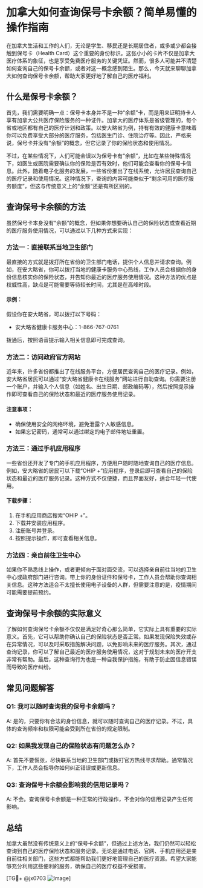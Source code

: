 # 加拿大如何查询保号卡余额？简单易懂的操作指南

在加拿大生活和工作的人们，无论是学生、移民还是长期居住者，或多或少都会接触到保号卡（Health Card）这个重要的身份标识。这张小小的卡片不仅是加拿大医疗体系的象征，也是享受免费医疗服务的关键凭证。然而，很多人可能并不清楚如何查询自己的保号卡余额，或者对这一概念感到陌生。那么，今天就来聊聊加拿大如何查询保号卡余额，帮助大家更好地了解自己的医疗福利。

## 什么是保号卡余额？

首先，我们需要明确一点：保号卡本身并不是一种“余额”卡，而是用来证明持卡人享有加拿大公共医疗保险服务的一种证件。加拿大的医疗体系是省级管理的，每个省或地区都有自己的医疗计划和政策。以安大略省为例，持有有效的健康卡意味着你可以免费享受大部分的医疗服务，包括医生门诊、住院治疗等。因此，严格来说，保号卡并没有“余额”的概念，但它记录了你的保险状态和使用情况。

不过，在某些情况下，人们可能会误以为保号卡有“余额”，比如在某些特殊情况下，如医生或医院需要确认你的保险是否有效时，他们可能会查看你的保号卡信息。此外，随着电子化服务的发展，一些省份推出了在线系统，允许居民查询自己的医疗记录和使用情况。这种情况下，查询的内容可能类似于“剩余可用的医疗服务额度”，但这与传统意义上的“余额”还是有所区别的。

## 查询保号卡余额的方法

虽然保号卡本身没有“余额”的概念，但如果你想要确认自己的保险状态或查看近期的医疗服务使用情况，可以通过以下几种方式来实现：

### 方法一：直接联系当地卫生部门

最直接的方式就是拨打所在省份的卫生部门电话，提供个人信息并请求查询。例如，在安大略省，你可以拨打当地的健康卡服务中心热线，工作人员会根据你的身份信息核实你的保险状态，并告知你最近的医疗服务使用情况。这种方法的优点是权威性高，缺点是可能需要等待较长时间，尤其是在高峰时段。

#### 示例：
假设你在安大略省，可以拨打以下号码：
- 安大略省健康卡服务中心：1-866-767-0761

拨通后，按照语音提示输入相关信息即可完成查询。

### 方法二：访问政府官方网站

近年来，许多省份都推出了在线服务平台，方便居民查询自己的医疗记录。例如，安大略省居民可以通过“安大略省健康卡在线服务”网站进行自助查询。你需要注册一个账户，并输入个人信息（如姓名、出生日期、邮政编码等），然后按照提示操作即可查看自己的保险状态和最近的医疗服务使用记录。

#### 注意事项：
- 确保使用安全的网络环境，避免泄露个人敏感信息。
- 如果忘记密码，通常可以通过绑定的电子邮件地址重置。

### 方法三：通过手机应用程序

一些省份还开发了专门的手机应用程序，方便用户随时随地查询自己的医疗信息。例如，安大略省的居民可以下载“OHIP +”应用程序，登录后即可查看自己的保险状态和最近的医疗服务记录。这种方式不仅便捷，而且界面友好，适合年轻一代使用。

#### 下载步骤：
1. 在手机应用商店搜索“OHIP +”。
2. 下载并安装应用程序。
3. 注册账号并登录。
4. 按照提示操作，即可查看相关信息。

### 方法四：亲自前往卫生中心

如果你不熟悉线上操作，或者更倾向于面对面交流，可以选择亲自前往当地的卫生中心或政府部门进行咨询。带上你的身份证件和保号卡，工作人员会帮助你查询相关信息。这种方法适合不太擅长使用电子设备的人群，但需要注意的是，疫情期间可能需要提前预约。

## 查询保号卡余额的实际意义

了解如何查询保号卡余额不仅仅是满足好奇心那么简单，它实际上具有重要的实际意义。首先，它可以帮助你确认自己的保险状态是否正常。如果发现保险失效或存在异常情况，可以及时采取措施解决问题，以免影响未来的医疗服务。其次，通过查询记录，你可以了解自己最近的医疗服务使用情况，这对于规划未来的医疗开支非常有帮助。最后，这种查询行为也是一种自我保护措施，有助于防止因信息错误而导致的医疗纠纷。

## 常见问题解答

### Q1: 我可以随时查询我的保号卡余额吗？
A: 是的，只要你有合法的身份信息，就可以随时查询自己的医疗记录。不过，具体的查询频率和权限可能会受到所在省份的规定限制。

### Q2: 如果我发现自己的保险状态有问题怎么办？
A: 首先不要慌张，尽快联系当地的卫生部门或拨打官方热线寻求帮助。通常情况下，工作人员会指导你如何纠正错误或更新信息。

### Q3: 查询保号卡余额会影响我的信用记录吗？
A: 不会。查询保号卡余额是一种正常的行政操作，不会对你的信用记录产生任何影响。

## 总结

加拿大虽然没有传统意义上的“保号卡余额”，但通过上述方法，我们仍然可以轻松查询到自己的医疗保险状态和服务记录。无论是通过电话、官网、手机应用还是亲自前往相关部门，这些方式都能帮助我们更好地管理自己的医疗资源。希望大家能够充分利用这些便利的服务，确保自己的医疗权益不受损害。

[TG💪+ @jx0703 ![Image](https://github.com/user-attachments/assets/dbca1d08-cadb-493c-b0ec-ad6f7a83f270)]